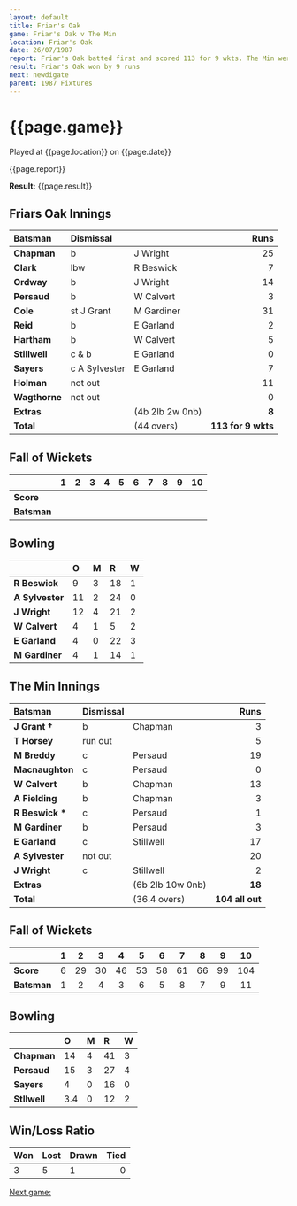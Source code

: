 ```yaml
---
layout: default
title: Friar's Oak
game: Friar's Oak v The Min
location: Friar's Oak
date: 26/07/1987
report: Friar's Oak batted first and scored 113 for 9 wkts. The Min were all out for 104
result: Friar's Oak won by 9 runs
next: newdigate
parent: 1987 Fixtures
---
```


# {{page.game}}

Played at {{page.location}} on {{page.date}}

{{page.report}}

**Result:** {{page.result}}

## Friars Oak Innings

| Batsman | Dismissal |  | Runs |
|:---|:---|---|---:|
| **Chapman** | b | J Wright | 25 | 
| **Clark** | lbw | R Beswick | 7 | 
| **Ordway** | b | J Wright | 14 | 
| **Persaud** | b | W Calvert | 3 | 
| **Cole** | st J Grant | M Gardiner | 31 | 
| **Reid** | b | E Garland | 2 |
| **Hartham** | b | W Calvert | 5 | 
| **Stillwell** | c & b | E Garland | 0 |
| **Sayers** | c A Sylvester | E Garland | 7 | 
| **Holman** | not out |  | 11 | 
| **Wagthorne** | not out |  | 0 |
| **Extras** | | (4b 2lb 2w 0nb) | **8** | 
| **Total** | | (44 overs) | **113 for 9 wkts** | 

## Fall of Wickets

| | 1 | 2 | 3 | 4 | 5 | 6 | 7 | 8 | 9 | 10 |
|---|:---:|:---:|:---:|:---:|:---:|:---:|:---:|:---:|:---:|:---:|
| **Score** |  |  |  |  |  |  |  |  |  |  |
| **Batsman** |  |  |  |  |  |  |  |  |  |  |

## Bowling

| | O | M | R | W |
|---|:---|:---|:---|:---|
| **R Beswick** | 9 | 3 | 18 | 1 | 
| **A Sylvester** | 11 | 2 | 24 | 0 | 
| **J Wright** | 12 | 4 | 21 | 2 | 
| **W Calvert** | 4 | 1 | 5 | 2 | 
| **E Garland** | 4 | 0 | 22 | 3 |
| **M Gardiner** | 4 | 1 | 14 | 1 |

## The Min Innings

| Batsman | Dismissal |  | Runs |
|:---|:---|---|---:|
| **J Grant &#8224;** | b | Chapman | 3 | 
| **T Horsey** | run out |  | 5 | 
| **M Breddy** | c | Persaud | 19 | 
| **Macnaughton** | c | Persaud | 0 | 
| **W Calvert** | b  | Chapman | 13 | 
| **A Fielding** | b | Chapman | 3 | 
| **R Beswick &#42;** | c | Persaud | 1 | 
| **M Gardiner** | b | Persaud | 3 | 
| **E Garland** | c | Stillwell | 17 | 
| **A Sylvester** | not out |  | 20 | 
| **J Wright** | c | Stillwell | 2 | 
| **Extras** | | (6b 2lb 10w 0nb) | **18** | 
| **Total** | | (36.4 overs) | **104 all out** | 

## Fall of Wickets

| | 1 | 2 | 3 | 4 | 5 | 6 | 7 | 8 | 9 | 10 |
|---|:---:|:---:|:---:|:---:|:---:|:---:|:---:|:---:|:---:|:---:|
| **Score** | 6 | 29 | 30 | 46 | 53 | 58 | 61 | 66 | 99 | 104 | 
| **Batsman** | 1 | 2 | 4 | 3 | 6 | 5 | 8 | 7 | 9 | 11 | 

## Bowling

| | O | M | R | W |
|---|:---|:---|:---|:---|
| **Chapman** | 14 | 4 | 41 | 3 | 
| **Persaud** | 15 | 3 | 27 | 4 | 
| **Sayers** | 4 | 0 | 16 | 0 | 
| **Stllwell** | 3.4 | 0 | 12 | 2 | 

## Win/Loss Ratio

| Won | Lost | Drawn | Tied |
|:---|:---|:---|---:|
| 3 | 5 | 1 | 0 |

[Next game:]({{page.next}})